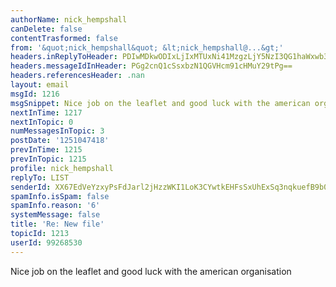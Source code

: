 ```yaml
---
authorName: nick_hempshall
canDelete: false
contentTrasformed: false
from: '&quot;nick_hempshall&quot; &lt;nick_hempshall@...&gt;'
headers.inReplyToHeader: PDIwMDkwODIxLjIxMTUxNi41MzgzLjY5NzI3QG1haWxwb3AwOC5kY2EudW50ZC5jb20+
headers.messageIdInHeader: PGg2cnQ1cSsxbzN1QGVHcm91cHMuY29tPg==
headers.referencesHeader: .nan
layout: email
msgId: 1216
msgSnippet: Nice job on the leaflet and good luck with the american organisation
nextInTime: 1217
nextInTopic: 0
numMessagesInTopic: 3
postDate: '1251047418'
prevInTime: 1215
prevInTopic: 1215
profile: nick_hempshall
replyTo: LIST
senderId: XX67EdVeYzxyPsFdJarl2jHzzWKI1LoK3CYwtkEHFsSxUhExSq3nqkuefB9b0JthLSO9Cu0Bzp66q2_FskvCM85DqZBWIJ1hfDYhq8cZpX8z9Qkv
spamInfo.isSpam: false
spamInfo.reason: '6'
systemMessage: false
title: 'Re: New file'
topicId: 1213
userId: 99268530
---
```


Nice job on the leaflet and good luck with the american organisation


